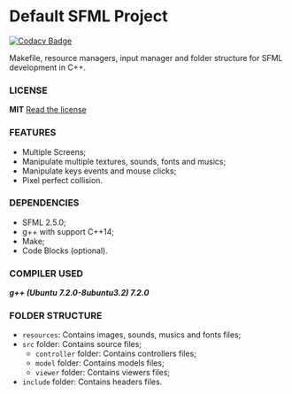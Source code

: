 # Default SFML Project

[![Codacy Badge](https://api.codacy.com/project/badge/Grade/4db299cecd414c118c65b273d23beae0)](https://www.codacy.com/app/LorhanSohaky/DefaultSFMLProject?utm_source=github.com&amp;utm_medium=referral&amp;utm_content=LorhanSohaky/DefaultSFMLProject&amp;utm_campaign=Badge_Grade)

Makefile, resource managers, input manager and folder structure for SFML development in C++.

### LICENSE
**MIT** [Read the license](LICENSE)

### FEATURES
* Multiple Screens;
* Manipulate multiple textures, sounds, fonts and musics;
* Manipulate keys events and mouse clicks;
* Pixel perfect collision.

### DEPENDENCIES
* SFML 2.5.0;
* g++ with support C++14;
* Make;
* Code Blocks (optional).

### COMPILER USED
***g++ (Ubuntu 7.2.0-8ubuntu3.2) 7.2.0***

### FOLDER STRUCTURE
* `resources`: Contains images, sounds, musics and fonts files;
* `src` folder: Contains source files;
	* `controller` folder: Contains controllers files;
	* `model` folder: Contains models files;
	* `viewer` folder: Contains viewers files;
* `include` folder: Contains headers files.
